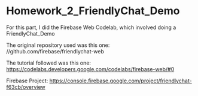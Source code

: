 # Homework_2_FriendlyChat_Demo

For this part, I did the Firebase Web Codelab, which involved doing a FriendlyChat_Demo

The original repository used was this one: //github.com/firebase/friendlychat-web

The tutorial followed was this one: https://codelabs.developers.google.com/codelabs/firebase-web/#0

Firebase Project: https://console.firebase.google.com/project/friendlychat-f63cb/overview
